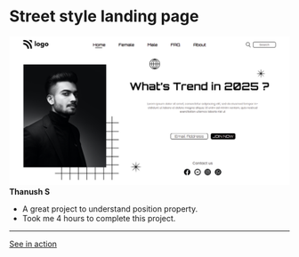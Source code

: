 #   Street style landing page

![screenshot](./screenshot-01.png)
**Thanush S**

-   A great project to understand position property.
-   Took me 4 hours to complete this project.

___

[See in action](https://thanushsiva.github.io/01-Street-Style-Landing-Page/)
